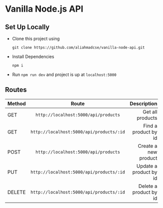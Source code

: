 # Vanilla Node.js API

## Set Up Locally

-   Clone this project using

    `git clone https://github.com/aliahmadcse/vanilla-node-api.git`

-   Install Dependencies

    `npm i`

-   Run `npm run dev` and project is up at `localhost:5000`

## Routes

| Method |                  Route                   |            Description |
| ------ | :--------------------------------------: | ---------------------: |
| GET    |   `http://localhost:5000/api/products`   |       Get all products |
| GET    | `http://localhost:5000/api/products/:id` |   Find a product by id |
| POST   |   `http://localhost:5000/api/products`   |   Create a new product |
| PUT    | `http://localhost:5000/api/products/:id` | Update a product by id |
| DELETE | `http://localhost:5000/api/products/:id` | Delete a product by id |
